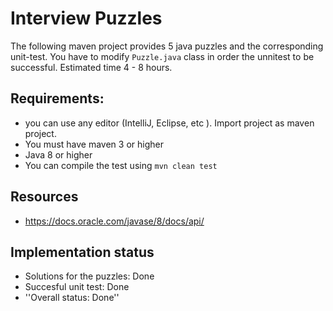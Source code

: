# Interview Puzzles
The following maven project provides 5 java puzzles and the corresponding unit-test. You have to modify ``Puzzle.java`` 
class in order the unnitest to be successful. Estimated time 4 - 8 hours. 

## Requirements:
 - you can use any editor (IntelliJ, Eclipse, etc ). Import project as maven project. 
 - You must have maven 3 or higher
 - Java 8 or higher 
 - You can compile the test using ``mvn clean test``
 
 
## Resources
 - https://docs.oracle.com/javase/8/docs/api/

## Implementation status
 - Solutions for the puzzles: Done
 - Succesful unit test: Done
 - ''Overall status: Done''

